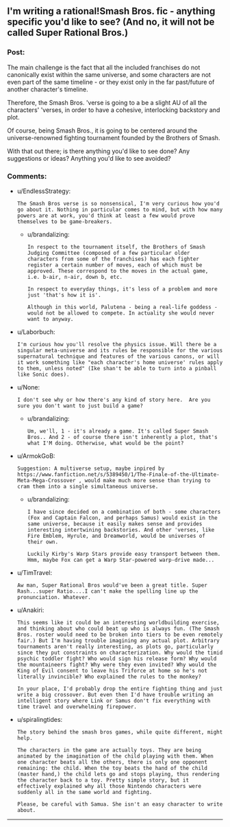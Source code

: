 ## I'm writing a rational!Smash Bros. fic - anything specific you'd like to see? (And no, it will not be called Super Rational Bros.)

### Post:

The main challenge is the fact that all the included franchises do not canonically exist within the same universe, and some characters are not even part of the same timeline - or they exist only in the far past/future of another character's timeline.

Therefore, the Smash Bros. 'verse is going to a be a slight AU of all the characters' 'verses, in order to have a cohesive, interlocking backstory and plot.

Of course, being Smash Bros., it is going to be centered around the universe-renowned fighting tournament founded by the Brothers of Smash.

With that out there; is there anything you'd like to see done? Any suggestions or ideas? Anything you'd like to see avoided?

### Comments:

- u/EndlessStrategy:
  ```
  The Smash Bros verse is so nonsensical, I'm very curious how you'd go about it. Nothing in particular comes to mind, but with how many powers are at work, you'd think at least a few would prove themselves to be game-breakers.
  ```

  - u/brandalizing:
    ```
    In respect to the tournament itself, the Brothers of Smash Judging Committee (composed of a few particular older characters from some of the franchises) has each fighter register a certain number of moves, each of which must be approved. These correspond to the moves in the actual game, i.e. b-air, n-air, down b, etc.

    In respect to everyday things, it's less of a problem and more just 'that's how it is'.

    Although in this world, Palutena - being a real-life goddess - would not be allowed to compete. In actuality she would never want to anyway.
    ```

- u/Laborbuch:
  ```
  I'm curious how you'll resolve the physics issue. Will there be a singular meta-universe and its rules be responsible for the various supernatural technique and features of the various canons, or will it work something like "each character's home universe' rules apply to them, unless noted" (Ike shan't be able to turn into a pinball like Sonic does).
  ```

- u/None:
  ```
  I don't see why or how there's any kind of story here.  Are you sure you don't want to just build a game?
  ```

  - u/brandalizing:
    ```
    Um, we'll, 1 - it's already a game. It's called Super Smash Bros.. And 2 - of course there isn't inherently a plot, that's what I'M doing. Otherwise, what would be the point?
    ```

- u/ArmokGoB:
  ```
  Suggestion: A multiverse setup, maybe inpired by https://www.fanfiction.net/s/5389450/1/The-Finale-of-the-Ultimate-Meta-Mega-Crossover , would make much more sense than trying to cram them into a single simultaneous universe.
  ```

  - u/brandalizing:
    ```
    I have since decided on a combination of both - some characters (Fox and Captain Falcon, and perhaps Samus) would exist in the same universe, because it easily makes sense and provides interesting intertwining backstories. And other 'verses, like Fire Emblem, Hyrule, and Dreamworld, would be universes of their own.

    Luckily Kirby's Warp Stars provide easy transport between them. Hmm, maybe Fox can get a Warp Star-powered warp-drive made...
    ```

- u/TimTravel:
  ```
  Aw man, Super Rational Bros would've been a great title. Super Rash...super Ratio....I can't make the spelling line up the pronunciation. Whatever.
  ```

- u/Anakiri:
  ```
  This seems like it could be an interesting worldbuilding exercise, and thinking about who could beat up who is always fun. (The Smash Bros. roster would need to be broken into tiers to be even remotely fair.) But I'm having trouble imagining any actual plot. Arbitrary tournaments aren't really interesting, as plots go, particularly since they put constraints on characterization. Why would the timid psychic toddler fight? Who would sign his release form? Why would the mountaineers fight? Why were they even invited? Why would the King of Evil consent to leave his Triforce at home so he's not literally invincible? Who explained the rules to the monkey?

  In your place, I'd probably drop the entire fighting thing and just write a big crossover. But even then I'd have trouble writing an intelligent story where Link or Samus don't fix everything with time travel and overwhelming firepower.
  ```

- u/spiralingtides:
  ```
  The story behind the smash bros games, while quite different, might help.

  The characters in the game are actually toys. They are being animated by the imagination of the child playing with them. When one character beats all the others, there is only one opponent remaining: the child. When the toy beats the hand of the child (master hand,) the child lets go and stops playing, thus rendering the character back to a toy. Pretty simple story, but it effectively explained why all those Nintendo characters were suddenly all in the same world and fighting.

  Please, be careful with Samua. She isn't an easy character to write about.
  ```

---

